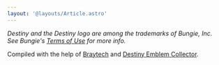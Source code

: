 ```yaml
---
layout: '@layouts/Article.astro'
---
```


_Destiny and the Destiny logo are among the trademarks of Bungie, Inc.  
See Bungie's [Terms of Use][terms] for more info._

Compiled with the help of [Braytech][braytech] and [Destiny Emblem Collector][dec].

[braytech]: https://bray.tech 'Braytech'
[dec]: https://destinyemblemcollector.com 'Destiny Emblem Collector'

[terms]: https://www.bungie.net/7/en/legal/terms 'Bungie\'s Terms of Use'
